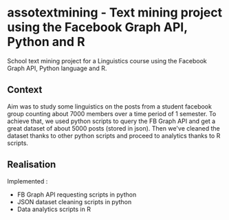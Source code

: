 # assotextmining - Text mining project using the Facebook Graph API, Python and R

School text mining project for a Linguistics course using the Facebook Graph API, Python language and R.

## Context

Aim was to study some linguistics on the posts from a student facebook group counting about 7000 members over a time period of 1 semester. To achieve that, we used python scripts to query the FB Graph API and get a great dataset of about 5000 posts (stored in json). Then we've cleaned the dataset thanks to other python scripts and proceed to analytics thanks to R scripts.

## Realisation

Implemented :
* FB Graph API requesting scripts in python
* JSON dataset cleaning scripts in python
* Data analytics scripts in R
